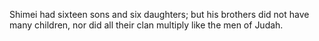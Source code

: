 Shimei had sixteen sons and six daughters; but his brothers did not have many children, nor did all their clan multiply like the men of Judah.

